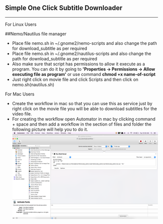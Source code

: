 Simple One Click Subtitle Downloader
-----------------------
-----------------------

For Linux Users

##Nemo/Nautilus file manager
 * Place file nemo.sh in ~/.gnome2/nemo-scripts and also change the path for download_subtitle as per required
 * Place file nemo.sh in ~/.gnome2/nautilus-scripts and also change the path for download_subtitle as per required
 * Also make sure that script has permissions to allow it execute as a program.
     You can do it by going to **'Properties → Permissions → Allow executing file as program'** 
     or use command **chmod +x name-of-script**
 * Just right click on movie file and click Scripts and then click on nemo.sh(nautilus.sh)

For Mac Users

* Create the workflow in mac so that you can use this as service just by right click on the movie file you will be able to download subtitles for the video file.
* For creating the workflow open Automator in mac by clicking command + space and then add a workflow in the section of files and folder the following picture will help you to do it.
![alt tag](https://github.com/nick9999/download_subtitle/blob/master/Screen%20Shot%202017-02-28%20at%2012.32.25%20AM.png)

